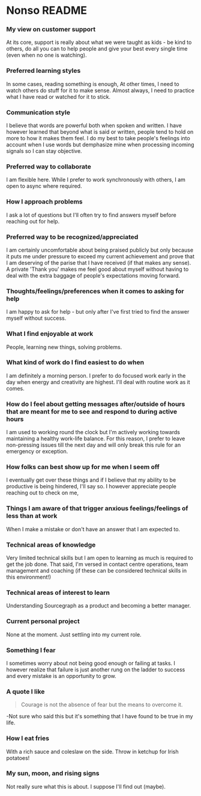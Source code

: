 # Nonso README

### My view on customer support

At its core, support is really about what we were taught as kids - be kind to others, do all you can to help people and give your best every single time (even when no one is watching).

### Preferred learning styles

In some cases, reading something is enough, At other times, I need to watch others do stuff for it to make sense. Almost always, I need to practice what I have read or watched for it to stick.

### Communication style

I believe that words are powerful both when spoken and written. I have however learned that beyond what is said or written, people tend to hold on more to how it makes them feel. I do my best to take people's feelings into account when I use words but demphasize mine when processing incoming signals so I can stay objective.

### Preferred way to collaborate

I am flexible here. While I prefer to work synchronously with others, I am open to async where required.

### How I approach problems

I ask a lot of questions but I'll often try to find answers myself before reaching out for help.

### Preferred way to be recognized/appreciated

I am certainly uncomfortable about being praised publicly but only because it puts me under pressure to exceed my current achievement and prove that I am deserving of the parise that I have received (if that makes any sense). A private 'Thank you' makes me feel good about myself without having to deal with the extra baggage of people's expectations moving forward.

### Thoughts/feelings/preferences when it comes to asking for help

I am happy to ask for help - but only after I've first tried to find the answer myself without success.

### What I find enjoyable at work

People, learning new things, solving problems.

### What kind of work do I find easiest to do when

I am definitely a morning person. I prefer to do focused work early in the day when energy and creativity are highest. I'll deal with routine work as it comes.

### How do I feel about getting messages after/outside of hours that are meant for me to see and respond to during active hours

I am used to working round the clock but I'm actively working towards maintaining a healthy work-life balance. For this reason, I prefer to leave non-pressing issues till the next day and will only break this rule for an emergency or exception.

### How folks can best show up for me when I seem off

I eventually get over these things and if I believe that my ability to be productive is being hindered, I'll say so. I however appreciate people reaching out to check on me,

### Things I am aware of that trigger anxious feelings/feelings of less than at work

When I make a mistake or don't have an answer that I am expected to.

### Technical areas of knowledge

Very limited technical skills but I am open to learning as much is required to get the job done. That said, I'm versed in contact centre operations, team management and coaching (if these can be considered technical skills in this environment!)

### Technical areas of interest to learn

Understanding Sourcegraph as a product and becoming a better manager.

### Current personal project

None at the moment. Just settling into my current role.

### Something I fear

I sometimes worry about not being good enough or failing at tasks. I however realize that failure is just another rung on the ladder to success and every mistake is an opportunity to grow.

### A quote I like

> Courage is not the absence of fear but the means to overcome it.

-Not sure who said this but it's something that I have found to be true in my life.

### How I eat fries

With a rich sauce and coleslaw on the side. Throw in ketchup for Irish potatoes!

### My sun, moon, and rising signs

Not really sure what this is about. I suppose I'll find out (maybe).
